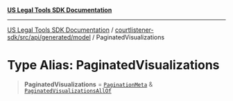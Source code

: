 [**US Legal Tools SDK Documentation**](../../../../../../README.md)

***

[US Legal Tools SDK Documentation](../../../../../../README.md) / [courtlistener-sdk/src/api/generated/model](../README.md) / PaginatedVisualizations

# Type Alias: PaginatedVisualizations

> **PaginatedVisualizations** = [`PaginationMeta`](../interfaces/PaginationMeta.md) & [`PaginatedVisualizationsAllOf`](PaginatedVisualizationsAllOf.md)
